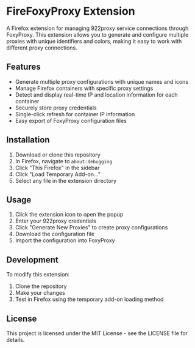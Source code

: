 # FireFoxyProxy Extension

A Firefox extension for managing 922proxy service connections through FoxyProxy. This extension allows you to generate and configure multiple proxies with unique identifiers and colors, making it easy to work with different proxy connections.

## Features

- Generate multiple proxy configurations with unique names and icons
- Manage Firefox containers with specific proxy settings
- Detect and display real-time IP and location information for each container
- Securely store proxy credentials
- Single-click refresh for container IP information
- Easy export of FoxyProxy configuration files

## Installation

1. Download or clone this repository
2. In Firefox, navigate to `about:debugging`
3. Click "This Firefox" in the sidebar
4. Click "Load Temporary Add-on..."
5. Select any file in the extension directory

## Usage

1. Click the extension icon to open the popup
2. Enter your 922proxy credentials
3. Click "Generate New Proxies" to create proxy configurations
4. Download the configuration file
5. Import the configuration into FoxyProxy

## Development

To modify this extension:

1. Clone the repository
2. Make your changes
3. Test in Firefox using the temporary add-on loading method

## License

This project is licensed under the MIT License - see the LICENSE file for details.
